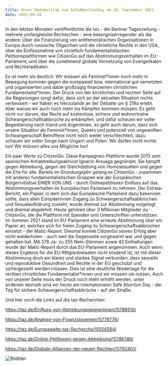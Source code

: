 ```yaml
---
title: Unser Redebeitrag zum SafeAbortionDay am 28. September 2021
date: 2021-09-28 
---
```



In den letzten Monaten veröffentlichte die taz - die Berliner Tageszeitung - mehrere umfangreiche Recherchen - eine besorgniserregender als die andere: Über die Finanzierung von antifeministischen Organisationen in Europa durch russische Oligarchen und die christliche Rechte in den USA, über die Einflussnahme von christlich-fundamentalistischen Petitionsplattformen wie CitizenGo auf das Abstimmungsverhalten im EU-Parlament, und über die zunehmend globale Vernetzung von Evangelikalen und Rechtsradikalen.

Es ist mehr als deutlich: Wir müssen als Feminist\*innen noch mehr in Bewegung kommen gegen die europaweit bzw. international gut vernetzten und organisierten und dabei großzügig finanzierten christlichen Fundamentalist\*innen. Der Druck von der kirchlichen und rechten Seite auf die Regierungen sorgt dafür, dass sich an der aktuellen Situation nichts verbessert - wir haben es hierzulande an der Debatte um § 219a erlebt. Aber warum wir auch noch mehr ins Kämpfen kommen müssen: Es geht nicht nur darum, das Recht auf kostenlose, sichere und wohnortnahe Schwangerschaftsabbrüche zu erkämpfen, und dafür schauen wir voller Begeisterung nach Irland und Argentinien, es geht auch darum, dass sich unsere Situation als Feminist\*innen, Queers und potenziell von ungewollten Schwangerschaft Betroffene nicht noch weiter verschlechtert, dazu schauen wir voller Sorge nach Ungarn und Polen. Wir dürfen nicht nichts tun! Wir müssen alles uns Mögliche tun!

Ein paar Worte zu CitizenGo. Diese Kampagnen-Plattform wurde 2013 vom spanischen Antiabtreibungsaktivist Ignacio Arsuaga gegründet. Sie kämpft gegen Abtreibung, gegen die Gleichstellung von Homosexuellen und gegen die Ehe für alle. Bereits im Gründungsjahr gelang es CitizenGo - zusammen mit anderen fundamentalistischen Gruppen wie der Europäischen Bürgerinitiative EINER VON UNS - durch Onlinepetitionen Einfluss auf das Abstimmungsverhalten im Europäischen Parlament zu nehmen. Der Estrela-Bericht, ein Papier, in dem sich das Europäische Parlament dazu bekennen sollte, dass allen Europäerinnen Zugang zu Schwangerschaftsabbrüchen und Sexualaufklärung zusteht, wurde dreimal zur Abstimmung vorgelegt und dreimal abgelehnt. Heute gehören über 3 Millionen Mitglieder zu CitizenGo, die die Plattform mit Spenden und Unterschriften unterstützen. Im Sommer 2021 stand im EU-Parlament eine erneute Abstimmung über ein Papier an, welches sich für freien Zugang zu Schwangerschaftsabbrüchen einsetzt - der Matić-Report. Diesmal konnte CitizenGo seinen Erfolg aber nicht wiederholen - auch weil die Gegenseite vorgewarnt war und gegen gehalten hat. Mit 378 Ja- zu 255 Nein-Stimmen sowie 42 Enthaltungen wurde der Matić-Report durch das EU-Parlament angenommen. Auch wenn dieses Ergebnis für die EU-Mitgliedsstaaten nicht bindend ist, ist mit dieser Abstimmung doch ein klares und starkes Signal verbunden, dass sexuelle und reproduktive Gesundheit und Rechte in der EU geschützt und sichergestellt werden müssen. Dies ist eine deutliche Niederlage für die rechten christlichen Fundamentalist\*innen und wir müssen sie nutzen. Auch von unserer Seite muss der Druck noch mehr erhöht werden, unter anderem deshalb sind wir heute am Internationalen Safe Abortion Day - der Tag für sichere Schwangerschaftsabbrüche - auf der Straße.

Und hier noch die Links auf die taz-Recherchen: 

https://taz.de/Einfluss-von-Abtreibungsgegnerinnen/!5788510/

https://taz.de/Analyse-von-Finanzstroemen/!5778776/

https://taz.de/Europaweite-taz-Recherche/!5554584/

https://taz.de/Online-Petitionen-gegen-Abtreibung/!5786746/

https://taz.de/Globale-Allianzen-der-neuen-Rechten/!5792401/

![Bildtitel](/images/20210928_163836.jpg)
